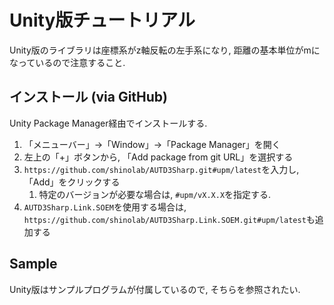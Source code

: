 # Unity版チュートリアル

Unity版のライブラリは座標系がz軸反転の左手系になり, 距離の基本単位がmになっているので注意すること.

## インストール (via GitHub)

Unity Package Manager経由でインストールする.

1. 「メニューバー」→「Window」→「Package Manager」を開く
1. 左上の「+」ボタンから, 「Add package from git URL」を選択する
1. `https://github.com/shinolab/AUTD3Sharp.git#upm/latest`を入力し, 「Add」をクリックする
    1. 特定のバージョンが必要な場合は, `#upm/vX.X.X`を指定する.
1. `AUTD3Sharp.Link.SOEM`を使用する場合は, `https://github.com/shinolab/AUTD3Sharp.Link.SOEM.git#upm/latest`も追加する

## Sample

Unity版はサンプルプログラムが付属しているので, そちらを参照されたい.
